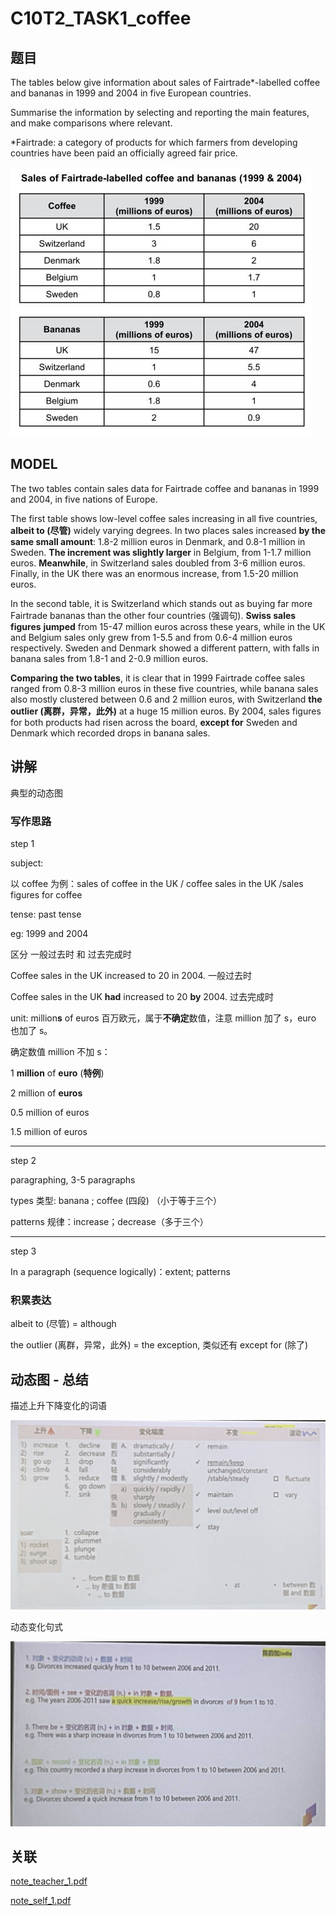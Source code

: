 # C10T2_TASK1_coffee

## 题目

The tables below give information about sales of Fairtrade*-labelled coffee and bananas in 1999 and 2004 in five European countries.

Summarise the information by selecting and reporting the main features, and make comparisons where relevant.

*Fairtrade: a category of products for which farmers from developing countries have been paid an officially agreed fair price.

![C10T2_TASK1_coffee_pic](pic/C10T2_TASK1_coffee_pic.jpg)

## MODEL

The two tables contain sales data for Fairtrade coffee and bananas in 1999 and 2004, in five nations of Europe.

The first table shows low-level coffee sales increasing in all five countries, **albeit to (尽管)** widely varying degrees. In two places sales increased **by the same small amount**: 1.8-2 million euros in Denmark, and 0.8-1 million in Sweden. **The increment was slightly larger** in Belgium, from 1-1.7 million euros. **Meanwhile**, in Switzerland sales doubled from 3-6 million euros. Finally, in the UK there was an enormous increase, from 1.5-20 million euros.

In the second table, it is Switzerland which stands out as buying far more Fairtrade bananas than the other four countries (强调句). **Swiss sales figures** **jumped** from 15-47 million euros across these years, while in the UK and Belgium sales only grew from 1-5.5 and from 0.6-4 million euros respectively. Sweden and Denmark showed a different pattern, with falls in banana sales from 1.8-1 and 2-0.9 million euros.

**Comparing the two tables**, it is clear that in 1999 Fairtrade coffee sales ranged from 0.8-3 million euros in these five countries, while banana sales also mostly clustered between 0.6 and 2 million euros, with Switzerland **the outlier (离群，异常，此外)** at a huge 15 million euros. By 2004, sales figures for both products had risen across the board, **except for** Sweden and Denmark which recorded drops in banana sales.

## 讲解

典型的动态图

### 写作思路

step 1

subject:

以 coffee 为例：sales of coffee in the UK / coffee sales in the UK /sales figures for coffee

tense: past tense

eg: 1999 and 2004

区分 一般过去时 和 过去完成时

Coffee sales in the UK increased to 20 in 2004. 一般过去时

Coffee sales in the UK **had** increased to 20 **by** 2004. 过去完成时

unit: million**s** of euros 百万欧元，属于**不确定**数值，注意 million 加了 s，euro 也加了 s。

确定数值 million 不加 s：

1 **million** of **euro** (**特例**)

2 million of **euros**

0.5 million of euros

1.5 million of euros

---

step 2

paragraphing, 3-5 paragraphs

types 类型: banana ; coffee (四段) （小于等于三个）

patterns 规律：increase；decrease（多于三个）

---

step 3 

In a paragraph (sequence logically)：extent; patterns

### 积累表达

albeit to (尽管) = although

the outlier (离群，异常，此外) = the exception, 类似还有 except for (除了)

## 动态图 - 总结

描述上升下降变化的词语

![上升下降变化词语](pic/上升下降变化词语.jpg)

动态变化句式

![动态变化句式](pic/动态变化句式.jpg)

## 关联

 [note_teacher_1.pdf](note_teacher/note_teacher_1.pdf) 

 [note_self_1.pdf](note_self/note_self_1.pdf)